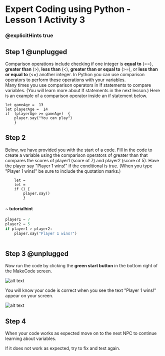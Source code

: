 # Expert Coding using Python - Lesson 1 Activity 3
### @explicitHints true

## Step 1 @unplugged
Comparison operations include checking if one integer is **equal to** (==), **greater than** (>), **less than** (<), **greater than or equal to** (>=), or **less than or equal to** (<=) another integer. 
In Python you can use comparison operators to perform these operations with your variables.  
Many times you use comparison operators in If statements to compare variables.  (You will learn more about If statements in the next lesson.)
 Here is an example of a comparison operator inside an if statement below. 

    let gameAge =  13
    let playerAge =  14
    if  (playerAge >= gameAge)  {
	    player.say("You can play")
	    }


## Step 2
Below, we have provided you with the start of a code. Fill in the code to create a variable using the comparison operators of greater than that compares the scores of player1 (score of 7) and player2 (score of 5).  Have the player say "Player 1 wins!" if the conditional is true. (When you type "Player 1 wins!" be sure to include the quotation marks.)

```template
    let = 
    let = 
    if () {
	    player.say()
	    }
```

#### ~ tutorialhint

```python
player1 = 7
player2 = 5
if player1 > player2:
    player.say("Player 1 wins!")
    
```

## Step 3 @unplugged

Now run the code by clicking the **green start button** in the bottom right of the MakeCode screen. 

![alt text](https://expertjs.codingcredentials.com/Lesson1/1.1/1.JPG?raw=true "Start")

You will know your code is correct when you see the text "Player 1 wins!" appear on your screen. 

![alt text](https://expertjs.codingcredentials.com/Lesson1/1.1/1.3.png?raw=true "Code")

## Step 4
When your code works as expected move on to the next NPC to continue learning about variables. 

If it does not work as expected, try to fix and test again.

